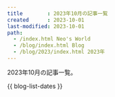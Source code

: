 ```yaml
---
title        : 2023年10月の記事一覧
created      : 2023-10-01
last-modified: 2023-10-01
path:
  - /index.html Neo's World
  - /blog/index.html Blog
  - /blog/2023/index.html 2023年
---
```


2023年10月の記事一覧。

{{ blog-list-dates }}
